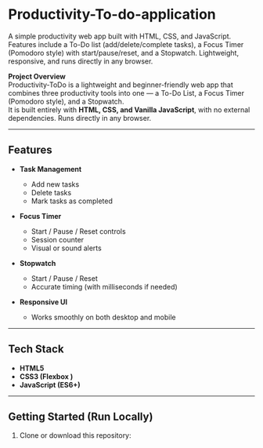 # Productivity-To-do-application
A simple productivity web app built with HTML, CSS, and JavaScript. Features include a To-Do list (add/delete/complete tasks), a Focus Timer (Pomodoro style) with start/pause/reset, and a Stopwatch. Lightweight, responsive, and runs directly in any browser.


**Project Overview**  
Productivity-ToDo is a lightweight and beginner-friendly web app that combines three productivity tools into one — a To-Do List, a Focus Timer (Pomodoro style), and a Stopwatch.  
It is built entirely with **HTML, CSS, and Vanilla JavaScript**, with no external dependencies. Runs directly in any browser.

---

## Features
- **Task Management**
  - Add new tasks  
  - Delete tasks  
  - Mark tasks as completed  

- **Focus Timer**
  - Start / Pause / Reset controls  
  - Session counter  
  - Visual or sound alerts 
- **Stopwatch**
  - Start / Pause / Reset  
  - Accurate timing (with milliseconds if needed)  

- **Responsive UI**
  - Works smoothly on both desktop and mobile  

---

## Tech Stack
- **HTML5**  
- **CSS3 (Flexbox )**  
- **JavaScript (ES6+)**  
  

---

## Getting Started (Run Locally)
1. Clone or download this repository:  

